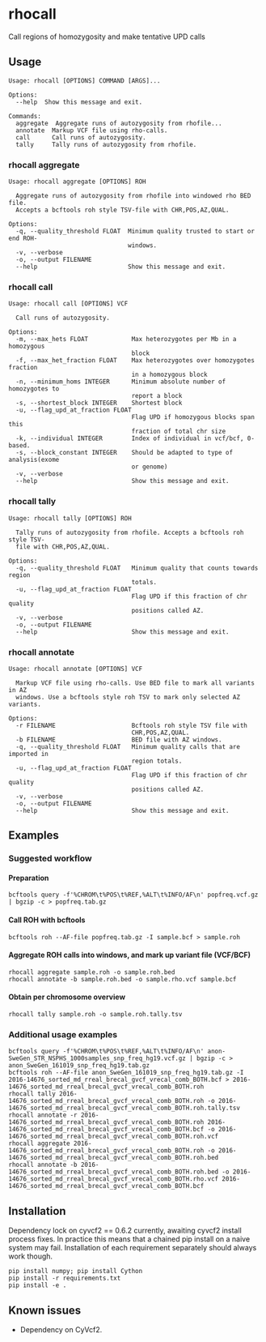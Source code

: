 # rhocall
Call regions of homozygosity and make tentative UPD calls

## Usage ##

```
Usage: rhocall [OPTIONS] COMMAND [ARGS]...

Options:
  --help  Show this message and exit.

Commands:
  aggregate  Aggregate runs of autozygosity from rhofile...
  annotate  Markup VCF file using rho-calls.
  call      Call runs of autozygosity.
  tally     Tally runs of autozygosity from rhofile.
```
### rhocall aggregate ####
```
Usage: rhocall aggregate [OPTIONS] ROH

  Aggregate runs of autozygosity from rhofile into windowed rho BED file.
  Accepts a bcftools roh style TSV-file with CHR,POS,AZ,QUAL.

Options:
  -q, --quality_threshold FLOAT  Minimum quality trusted to start or end ROH-
                                 windows.
  -v, --verbose
  -o, --output FILENAME
  --help                         Show this message and exit.
```
### rhocall call ###
```
Usage: rhocall call [OPTIONS] VCF

  Call runs of autozygosity.

Options:
  -m, --max_hets FLOAT            Max heterozygotes per Mb in a homozygous
                                  block
  -f, --max_het_fraction FLOAT    Max heterozygotes over homozygotes fraction
                                  in a homozygous block
  -n, --minimum_homs INTEGER      Minimum absolute number of homozygotes to
                                  report a block
  -s, --shortest_block INTEGER    Shortest block
  -u, --flag_upd_at_fraction FLOAT
                                  Flag UPD if homozygous blocks span this
                                  fraction of total chr size
  -k, --individual INTEGER        Index of individual in vcf/bcf, 0-based.
  -s, --block_constant INTEGER    Should be adapted to type of analysis(exome
                                  or genome)
  -v, --verbose
  --help                          Show this message and exit.
```

### rhocall tally ###
```
Usage: rhocall tally [OPTIONS] ROH

  Tally runs of autozygosity from rhofile. Accepts a bcftools roh style TSV-
  file with CHR,POS,AZ,QUAL.

Options:
  -q, --quality_threshold FLOAT   Minimum quality that counts towards region
                                  totals.
  -u, --flag_upd_at_fraction FLOAT
                                  Flag UPD if this fraction of chr quality
                                  positions called AZ.
  -v, --verbose
  -o, --output FILENAME
  --help                          Show this message and exit.
```

### rhocall annotate ###
```
Usage: rhocall annotate [OPTIONS] VCF

  Markup VCF file using rho-calls. Use BED file to mark all variants in AZ
  windows. Use a bcftools style roh TSV to mark only selected AZ variants.

Options:
  -r FILENAME                     Bcftools roh style TSV file with
                                  CHR,POS,AZ,QUAL.
  -b FILENAME                     BED file with AZ windows.
  -q, --quality_threshold FLOAT   Minimum quality calls that are imported in
                                  region totals.
  -u, --flag_upd_at_fraction FLOAT
                                  Flag UPD if this fraction of chr quality
                                  positions called AZ.
  -v, --verbose
  -o, --output FILENAME
  --help                          Show this message and exit.

```

## Examples ##

### Suggested workflow ###

#### Preparation ####
```
bcftools query -f'%CHROM\t%POS\t%REF,%ALT\t%INFO/AF\n' popfreq.vcf.gz | bgzip -c > popfreq.tab.gz
```

#### Call ROH with bcftools ####
```
bcftools roh --AF-file popfreq.tab.gz -I sample.bcf > sample.roh
```

#### Aggregate ROH calls into windows, and mark up variant file (VCF/BCF) ####
```
rhocall aggregate sample.roh -o sample.roh.bed
rhocall annotate -b sample.roh.bed -o sample.rho.vcf sample.bcf
```

#### Obtain per chromosome overview ####
```
rhocall tally sample.roh -o sample.roh.tally.tsv
```

### Additional usage examples ###

```
bcftools query -f'%CHROM\t%POS\t%REF,%ALT\t%INFO/AF\n' anon-SweGen_STR_NSPHS_1000samples_snp_freq_hg19.vcf.gz | bgzip -c > anon_SweGen_161019_snp_freq_hg19.tab.gz
bcftools roh --AF-file anon_SweGen_161019_snp_freq_hg19.tab.gz -I 2016-14676_sorted_md_rreal_brecal_gvcf_vrecal_comb_BOTH.bcf > 2016-14676_sorted_md_rreal_brecal_gvcf_vrecal_comb_BOTH.roh
rhocall tally 2016-14676_sorted_md_rreal_brecal_gvcf_vrecal_comb_BOTH.roh -o 2016-14676_sorted_md_rreal_brecal_gvcf_vrecal_comb_BOTH.roh.tally.tsv
rhocall annotate -r 2016-14676_sorted_md_rreal_brecal_gvcf_vrecal_comb_BOTH.roh 2016-14676_sorted_md_rreal_brecal_gvcf_vrecal_comb_BOTH.bcf -o 2016-14676_sorted_md_rreal_brecal_gvcf_vrecal_comb_BOTH.roh.vcf
rhocall aggregate 2016-14676_sorted_md_rreal_brecal_gvcf_vrecal_comb_BOTH.roh -o 2016-14676_sorted_md_rreal_brecal_gvcf_vrecal_comb_BOTH.roh.bed
rhocall annotate -b 2016-14676_sorted_md_rreal_brecal_gvcf_vrecal_comb_BOTH.roh.bed -o 2016-14676_sorted_md_rreal_brecal_gvcf_vrecal_comb_BOTH.rho.vcf 2016-14676_sorted_md_rreal_brecal_gvcf_vrecal_comb_BOTH.bcf
```

## Installation ##
Dependency lock on cyvcf2 == 0.6.2 currently, awaiting cyvcf2 install process fixes. 
In practice this means that a chained pip install on a naive system may fail. Installation of each requirement separately should always work though.

```
pip install numpy; pip install Cython
pip install -r requirements.txt
pip install -e .
```

## Known issues ##

- Dependency on CyVcf2. 

